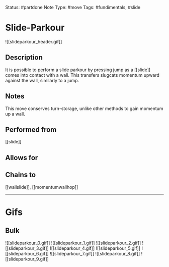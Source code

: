 Status: #partdone
Note Type: #move
Tags: #fundimentals, #slide 

# Slide-Parkour
![[slideparkour_header.gif]]
## Description
It is possible to perform a slide parkour by pressing jump as a [[slide]] comes into contact with a wall. This transfers slugcats momentum upward against the wall, similarly to a jump.

## Notes
This move conserves turn-storage, unlike other methods to gain momentum up a wall.

## Performed from
[[slide]]

## Allows for


## Chains to
[[wallslide]], [[momentumwallhop]]

___
# Gifs
## Bulk
![[slideparkour_0.gif]]
![[slideparkour_1.gif]]
![[slideparkour_2.gif]]
![[slideparkour_3.gif]]
![[slideparkour_4.gif]]
![[slideparkour_5.gif]]
![[slideparkour_6.gif]]
![[slideparkour_7.gif]]
![[slideparkour_8.gif]]
![[slideparkour_9.gif]]